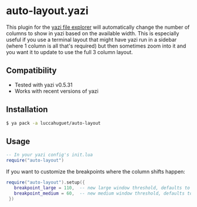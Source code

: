 # auto-layout.yazi

This plugin for the [yazi file explorer](https://yazi-rs.github.io) will automatically change the number of columns to show in yazi based on the available width. This is especially useful if you use a terminal layout that might have yazi run in a sidebar (where 1 column is all that's required) but then sometimes zoom into it and you want it to update to use the full 3 column layout.

## Compatibility

- Tested with yazi v0.5.31
- Works with recent versions of yazi

## Installation

```sh
$ ya pack -a luccahuguet/auto-layout
```

## Usage

```lua
-- In your yazi config's init.lua
require("auto-layout")
```

 If you want to customize the breakpoints where the column shifts happen:
```lua
require("auto-layout").setup({
   breakpoint_large = 110,  -- new large window threshold, defaults to 100
   breakpoint_medium = 60,  -- new medium window threshold, defaults to 50
 })
```

